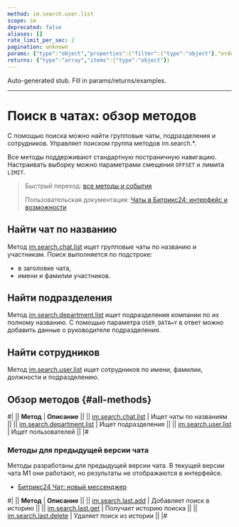 ```yaml
---
method: im.search.user.list
scope: im
deprecated: false
aliases: []
rate_limit_per_sec: 2
pagination: unknown
params: {"type":"object","properties":{"filter":{"type":"object"},"order":{"type":"object"},"select":{"type":"array","items":{"type":"string"}},"start":{"type":["integer","string"]}}}
returns: {"type":"array","items":{"type":"object"}}
---
```


Auto-generated stub. Fill in params/returns/examples.

---

# Поиск в чатах: обзор методов

С помощью поиска можно найти групповые чаты, подразделения и сотрудников. Управляет поиском группа методов im.search.*.

Все методы поддерживают стандартную постраничную навигацию. Настраивать выборку можно параметрами смещения `OFFSET` и лимита `LIMIT`.

> Быстрый переход: [все методы и события](#all-methods) 
> 
> Пользовательская документация: [Чаты в Битрикс24: интерфейс и возможности](https://helpdesk.bitrix24.ru/open/21912520/)

## Найти чат по названию

Метод [im.search.chat.list](./im-search-chat-list.md) ищет групповые чаты по названию и участникам. Поиск выполняется по подстроке:
-  в заголовке чата,
-  имени и фамилии участников.

## Найти подразделения

Метод [im.search.department.list](./im-search-department-list.md) ищет подразделения компании по их полному названию. С помощью параметра `USER_DATA=Y` в ответ можно добавить данные о руководителе подразделения.

## Найти сотрудников

Метод [im.search.user.list](./im-search-user-list.md) ищет сотрудников по имени, фамилии, должности и подразделению.

## Обзор методов {#all-methods}

#|
|| **Метод** | **Описание** ||
|| [im.search.chat.list](./im-search-chat-list.md) | Ищет чаты по названиям ||
|| [im.search.department.list](./im-search-department-list.md) | Ищет подразделения ||
|| [im.search.user.list](./im-search-user-list.md) | Ищет пользователей ||
|#

### Методы для предыдущей версии чата

Методы разработаны для предыдущей версии чата. В текущей версии чата М1 они работают, но результаты не отображаются в интерфейсе.



- [Битрикс24 Чат: новый мессенджер](https://helpdesk.bitrix24.ru/open/19071750/)



#|
|| **Метод** | **Описание** ||
|| [im.search.last.add](./im-search-last-add.md) | Добавляет поиск в историю ||
|| [im.search.last.get](./im-search-last-get.md) | Получает историю поиска ||
|| [im.search.last.delete](./im-search-last-delete.md) | Удаляет поиск из истории ||
|#

